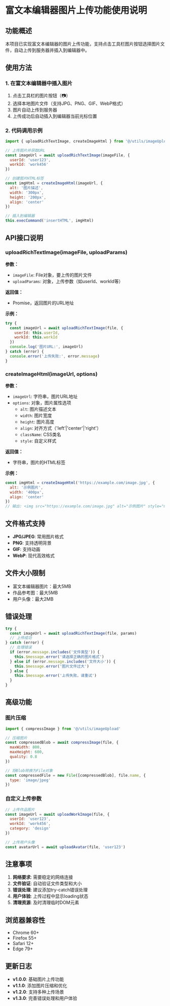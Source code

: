 # 富文本编辑器图片上传功能使用说明

## 功能概述

本项目已实现富文本编辑器的图片上传功能，支持点击工具栏图片按钮选择图片文件，自动上传到服务器并插入到编辑器中。

## 使用方法

### 1. 在富文本编辑器中插入图片

1. 点击工具栏的图片按钮（📷）
2. 选择本地图片文件（支持JPG、PNG、GIF、WebP格式）
3. 图片自动上传到服务器
4. 上传成功后自动插入到编辑器当前光标位置

### 2. 代码调用示例

```javascript
import { uploadRichTextImage, createImageHtml } from '@/utils/imageUpload'

// 上传图片并获取URL
const imageUrl = await uploadRichTextImage(imageFile, {
  userId: 'user123',
  workId: 'work456'
})

// 创建图片HTML标签
const imgHtml = createImageHtml(imageUrl, {
  alt: '图片描述',
  width: '300px',
  height: '200px',
  align: 'center'
})

// 插入到编辑器
this.execCommand('insertHTML', imgHtml)
```

## API接口说明

### uploadRichTextImage(imageFile, uploadParams)

**参数：**
- `imageFile`: File对象，要上传的图片文件
- `uploadParams`: 对象，上传参数（如userId、workId等）

**返回值：**
- Promise<string>，返回图片的URL地址

**示例：**
```javascript
try {
  const imageUrl = await uploadRichTextImage(file, {
    userId: this.userId,
    workId: this.workId
  })
  console.log('图片URL:', imageUrl)
} catch (error) {
  console.error('上传失败:', error.message)
}
```

### createImageHtml(imageUrl, options)

**参数：**
- `imageUrl`: 字符串，图片URL地址
- `options`: 对象，图片属性选项
  - `alt`: 图片描述文本
  - `width`: 图片宽度
  - `height`: 图片高度
  - `align`: 对齐方式（'left'|'center'|'right'）
  - `className`: CSS类名
  - `style`: 自定义样式

**返回值：**
- 字符串，图片的HTML标签

**示例：**
```javascript
const imgHtml = createImageHtml('https://example.com/image.jpg', {
  alt: '示例图片',
  width: '400px',
  align: 'center'
})
// 输出: <img src="https://example.com/image.jpg" alt="示例图片" style="max-width: 100%; height: auto; width: 400px; display: block; margin: 0 auto;" class="" />
```

## 文件格式支持

- **JPG/JPEG**: 常用图片格式
- **PNG**: 支持透明背景
- **GIF**: 支持动画
- **WebP**: 现代高效格式

## 文件大小限制

- 富文本编辑器图片：最大5MB
- 作品参考图：最大5MB
- 用户头像：最大2MB

## 错误处理

```javascript
try {
  const imageUrl = await uploadRichTextImage(file, params)
  // 上传成功
} catch (error) {
  // 处理错误
  if (error.message.includes('文件类型')) {
    this.$message.error('请选择正确的图片格式')
  } else if (error.message.includes('文件大小')) {
    this.$message.error('图片文件过大')
  } else {
    this.$message.error('上传失败，请重试')
  }
}
```

## 高级功能

### 图片压缩

```javascript
import { compressImage } from '@/utils/imageUpload'

// 压缩图片
const compressedBlob = await compressImage(file, {
  maxWidth: 800,
  maxHeight: 600,
  quality: 0.8
})

// 将Blob转换为File对象
const compressedFile = new File([compressedBlob], file.name, {
  type: 'image/jpeg'
})
```

### 自定义上传参数

```javascript
// 上传作品图片
const imageUrl = await uploadWorkImage(file, {
  userId: 'user123',
  workId: 'work456',
  category: 'design'
})

// 上传用户头像
const avatarUrl = await uploadAvatar(file, 'user123')
```

## 注意事项

1. **网络要求**: 需要稳定的网络连接
2. **文件验证**: 自动验证文件类型和大小
3. **错误处理**: 建议添加try-catch错误处理
4. **用户体验**: 上传过程中显示loading状态
5. **清理资源**: 及时清理临时DOM元素

## 浏览器兼容性

- Chrome 60+
- Firefox 55+
- Safari 12+
- Edge 79+

## 更新日志

- **v1.0.0**: 基础图片上传功能
- **v1.1.0**: 添加图片压缩和优化
- **v1.2.0**: 支持多种上传场景
- **v1.3.0**: 完善错误处理和用户体验
